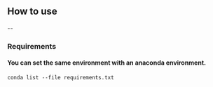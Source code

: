 

## How to use
--
### Requirements

#### You can set the same environment with an anaconda environment.
    conda list --file requirements.txt
